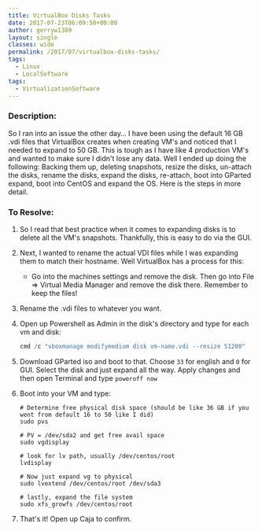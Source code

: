 ```yaml
---
title: VirtualBox Disks Tasks
date: 2017-07-23T06:09:50+00:00
author: gerryw1389
layout: single
classes: wide
permalink: /2017/07/virtualbox-disks-tasks/
tags:
  - Linux
  - LocalSoftware
tags:
  - VirtualizationSoftware
---
```

<!--more-->

### Description:

So I ran into an issue the other day&#8230; I have been using the default 16 GB .vdi files that VirtualBox creates when creating VM's and noticed that I needed to expand to 50 GB. This is tough as I have like 4 production VM's and wanted to make sure I didn't lose any data. Well I ended up doing the following: Backing them up, deleting snapshots, resize the disks, un-attach the disks, rename the disks, expand the disks, re-attach, boot into GParted expand, boot into CentOS and expand the OS. Here is the steps in more detail.

### To Resolve:

1. So I read that best practice when it comes to expanding disks is to delete all the VM's snapshots. Thankfully, this is easy to do via the GUI.

2. Next, I wanted to rename the actual VDI files while I was expanding them to match their hostname. Well VirtualBox has a process for this:

   - Go into the machines settings and remove the disk. Then go into File => Virtual Media Manager and remove the disk there. Remember to keep the files!

3. Rename the .vdi files to whatever you want.

4. Open up Powershell as Admin in the disk's directory and type for each vm and disk:

   ```powershell
   cmd /c "vboxmanage modifymedium disk vm-name.vdi --resize 51200"
   ```

5. Download GParted iso and boot to that. Choose `33` for english and `0` for GUI. Select the disk and just expand all the way. Apply changes and then open Terminal and type `poweroff now`

6. Boot into your VM and type:

   ```shell
   # Determine free physical disk space (should be like 36 GB if you went from default 16 to 50 like I did)
   sudo pvs

   # PV = /dev/sda2 and get free avail space
   sudo vgdisplay

   # look for lv path, usually /dev/centos/root
   lvdisplay

   # Now just expand vg to physical
   sudo lvextend /dev/centos/root /dev/sda3

   # lastly, expand the file system
   sudo xfs_growfs /dev/centos/root
   ```

7. That's it! Open up Caja to confirm.